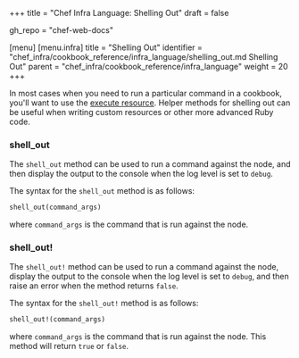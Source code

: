 +++
title = "Chef Infra Language: Shelling Out"
draft = false

gh_repo = "chef-web-docs"

[menu]
  [menu.infra]
    title = "Shelling Out"
    identifier = "chef_infra/cookbook_reference/infra_language/shelling_out.md Shelling Out"
    parent = "chef_infra/cookbook_reference/infra_language"
    weight = 20
+++

In most cases when you need to run a particular command in a cookbook, you'll want to use the [execute resource](resources/execute/). Helper methods for shelling out can be useful when writing custom resources or other more advanced Ruby code.

### shell_out

The `shell_out` method can be used to run a command against the node, and then display the output to the console when the log level is set to `debug`.

The syntax for the `shell_out` method is as follows:

```ruby
shell_out(command_args)
```

where `command_args` is the command that is run against the node.

### shell_out!

The `shell_out!` method can be used to run a command against the node, display the output to the console when the log level is set to `debug`, and then raise an error when the method returns `false`.

The syntax for the `shell_out!` method is as follows:

```ruby
shell_out!(command_args)
```

where `command_args` is the command that is run against the node. This method will return `true` or `false`.
